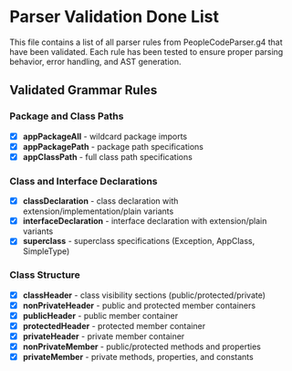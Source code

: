 # Parser Validation Done List

This file contains a list of all parser rules from PeopleCodeParser.g4 that have been validated. Each rule has been tested to ensure proper parsing behavior, error handling, and AST generation.

## Validated Grammar Rules

### Package and Class Paths
- [x] **appPackageAll** - wildcard package imports
- [x] **appPackagePath** - package path specifications
- [x] **appClassPath** - full class path specifications

### Class and Interface Declarations
- [x] **classDeclaration** - class declaration with extension/implementation/plain variants
- [x] **interfaceDeclaration** - interface declaration with extension/plain variants
- [x] **superclass** - superclass specifications (Exception, AppClass, SimpleType)

### Class Structure
- [x] **classHeader** - class visibility sections (public/protected/private)
- [x] **nonPrivateHeader** - public and protected member containers
- [x] **publicHeader** - public member container
- [x] **protectedHeader** - protected member container
- [x] **privateHeader** - private member container
- [x] **nonPrivateMember** - public/protected methods and properties
- [x] **privateMember** - private methods, properties, and constants